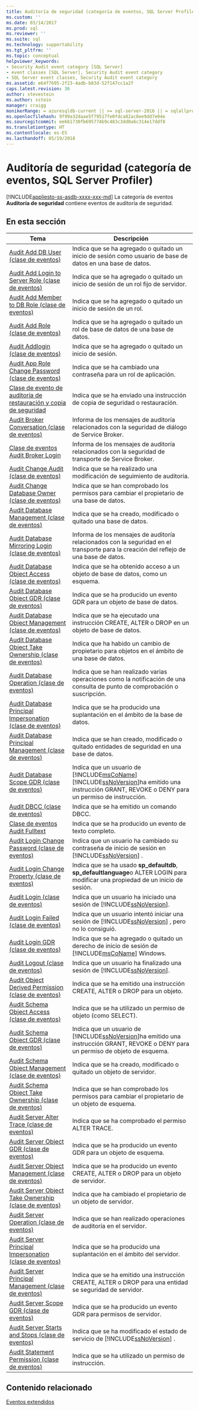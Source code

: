 ```yaml
---
title: Auditoría de seguridad (categoría de eventos, SQL Server Profiler) | Microsoft Docs
ms.custom: ''
ms.date: 03/14/2017
ms.prod: sql
ms.reviewer: ''
ms.suite: sql
ms.technology: supportability
ms.tgt_pltfrm: ''
ms.topic: conceptual
helpviewer_keywords:
- Security Audit event category [SQL Server]
- event classes [SQL Server], Security Audit event category
- SQL Server event classes, Security Audit event category
ms.assetid: e64f7695-2f23-4adb-b83d-52f147cc1a2f
caps.latest.revision: 36
author: stevestein
ms.author: sstein
manager: craigg
monikerRange: = azuresqldb-current || >= sql-server-2016 || = sqlallproducts-allversions
ms.openlocfilehash: 9f99a32daae5f79517fe0fdca82ac8ee9dd7e04e
ms.sourcegitcommit: ee661730fb695774b9c483c3dd0a6c314e17ddf8
ms.translationtype: HT
ms.contentlocale: es-ES
ms.lasthandoff: 05/19/2018
---
```

# <a name="security-audit-event-category-sql-server-profiler"></a>Auditoría de seguridad (categoría de eventos, SQL Server Profiler)
[!INCLUDE[appliesto-ss-asdb-xxxx-xxx-md](../../includes/appliesto-ss-asdb-xxxx-xxx-md.md)]
  La categoría de eventos **Auditoría de seguridad** contiene eventos de auditoría de seguridad.  
  
## <a name="in-this-section"></a>En esta sección  
  
|Tema|Descripción|  
|-----------|-----------------|  
|[Audit Add DB User (clase de eventos)](../../relational-databases/event-classes/audit-add-db-user-event-class.md)|Indica que se ha agregado o quitado un inicio de sesión como usuario de base de datos en una base de datos.|  
|[Audit Add Login to Server Role (clase de eventos)](../../relational-databases/event-classes/audit-add-login-to-server-role-event-class.md)|Indica que se ha agregado o quitado un inicio de sesión de un rol fijo de servidor.|  
|[Audit Add Member to DB Role (clase de eventos)](../../relational-databases/event-classes/audit-add-member-to-db-role-event-class.md)|Indica que se ha agregado o quitado un inicio de sesión de un rol.|  
|[Audit Add Role (clase de eventos)](../../relational-databases/event-classes/audit-add-role-event-class.md)|Indica que se ha agregado o quitado un rol de base de datos de una base de datos.|  
|[Audit Addlogin (clase de eventos)](../../relational-databases/event-classes/audit-addlogin-event-class.md)|Indica que se ha agregado o quitado un inicio de sesión.|  
|[Audit App Role Change Password (clase de eventos)](../../relational-databases/event-classes/audit-app-role-change-password-event-class.md)|Indica que se ha cambiado una contraseña para un rol de aplicación.|  
|[Clase de evento de auditoría de restauración y copia de seguridad](../../relational-databases/event-classes/audit-backup-and-restore-event-class.md)|Indica que se ha enviado una instrucción de copia de seguridad o restauración.|  
|[Audit Broker Conversation (clase de eventos)](../../relational-databases/event-classes/audit-broker-conversation-event-class.md)|Informa de los mensajes de auditoría relacionados con la seguridad de diálogo de Service Broker.|  
|[Clase de eventos Audit Broker Login](../../relational-databases/event-classes/audit-broker-login-event-class.md)|Informa de los mensajes de auditoría relacionados con la seguridad de transporte de Service Broker.|  
|[Audit Change Audit (clase de eventos)](../../relational-databases/event-classes/audit-change-audit-event-class.md)|Indica que se ha realizado una modificación de seguimiento de auditoría.|  
|[Audit Change Database Owner (clase de eventos)](../../relational-databases/event-classes/audit-change-database-owner-event-class.md)|Indica que se han comprobado los permisos para cambiar el propietario de una base de datos.|  
|[Audit Database Management (clase de eventos)](../../relational-databases/event-classes/audit-database-management-event-class.md)|Indica que se ha creado, modificado o quitado una base de datos.|  
|[Audit Database Mirroring Login (clase de eventos)](../../relational-databases/event-classes/audit-database-mirroring-login-event-class.md)|Informa de los mensajes de auditoría relacionados con la seguridad en el transporte para la creación del reflejo de una base de datos.|  
|[Audit Database Object Access (clase de eventos)](../../relational-databases/event-classes/audit-database-object-access-event-class.md)|Indica que se ha obtenido acceso a un objeto de base de datos, como un esquema.|  
|[Audit Database Object GDR (clase de eventos)](../../relational-databases/event-classes/audit-database-object-gdr-event-class.md)|Indica que se ha producido un evento GDR para un objeto de base de datos.|  
|[Audit Database Object Management (clase de eventos)](../../relational-databases/event-classes/audit-database-object-management-event-class.md)|Indica que se ha ejecutado una instrucción CREATE, ALTER o DROP en un objeto de base de datos.|  
|[Audit Database Object Take Ownership (clase de eventos)](../../relational-databases/event-classes/audit-database-object-take-ownership-event-class.md)|Indica que ha habido un cambio de propietario para objetos en el ámbito de una base de datos.|  
|[Audit Database Operation (clase de eventos)](../../relational-databases/event-classes/audit-database-operation-event-class.md)|Indica que se han realizado varias operaciones como la notificación de una consulta de punto de comprobación o suscripción.|  
|[Audit Database Principal Impersonation (clase de eventos)](../../relational-databases/event-classes/audit-database-principal-impersonation-event-class.md)|Indica que se ha producido una suplantación en el ámbito de la base de datos.|  
|[Audit Database Principal Management (clase de eventos)](../../relational-databases/event-classes/audit-database-principal-management-event-class.md)|Indica que se han creado, modificado o quitado entidades de seguridad en una base de datos.|  
|[Audit Database Scope GDR (clase de eventos)](../../relational-databases/event-classes/audit-database-scope-gdr-event-class.md)|Indica que un usuario de [!INCLUDE[msCoName](../../includes/msconame-md.md)] [!INCLUDE[ssNoVersion](../../includes/ssnoversion-md.md)]ha emitido una instrucción GRANT, REVOKE o DENY para un permiso de instrucción.|  
|[Audit DBCC (clase de eventos)](../../relational-databases/event-classes/audit-dbcc-event-class.md)|Indica que se ha emitido un comando DBCC.|  
|[Clase de eventos Audit Fulltext](../../relational-databases/event-classes/audit-fulltext-event-class.md)|Indica que se ha producido un evento de texto completo.|  
|[Audit Login Change Password (clase de eventos)](../../relational-databases/event-classes/audit-login-change-password-event-class.md)|Indica que un usuario ha cambiado su contraseña de inicio de sesión en [!INCLUDE[ssNoVersion](../../includes/ssnoversion-md.md)] .|  
|[Audit Login Change Property (clase de eventos)](../../relational-databases/event-classes/audit-login-change-property-event-class.md)|Indica que se ha usado **sp_defaultdb**, **sp_defaultlanguage**o ALTER LOGIN para modificar una propiedad de un inicio de sesión.|  
|[Audit Login (clase de eventos)](../../relational-databases/event-classes/audit-login-event-class.md)|Indica que un usuario ha iniciado una sesión de [!INCLUDE[ssNoVersion](../../includes/ssnoversion-md.md)].|  
|[Audit Login Failed (clase de eventos)](../../relational-databases/event-classes/audit-login-failed-event-class.md)|Indica que un usuario intentó iniciar una sesión de [!INCLUDE[ssNoVersion](../../includes/ssnoversion-md.md)] , pero no lo consiguió.|  
|[Audit Login GDR (clase de eventos)](../../relational-databases/event-classes/audit-login-gdr-event-class.md)|Indica que se ha agregado o quitado un derecho de inicio de sesión de [!INCLUDE[msCoName](../../includes/msconame-md.md)] Windows.|  
|[Audit Logout (clase de eventos)](../../relational-databases/event-classes/audit-logout-event-class.md)|Indica que un usuario ha finalizado una sesión de [!INCLUDE[ssNoVersion](../../includes/ssnoversion-md.md)].|  
|[Audit Object Derived Permission (clase de eventos)](../../relational-databases/event-classes/audit-object-derived-permission-event-class.md)|Indica que se ha emitido una instrucción CREATE, ALTER o DROP para un objeto.|  
|[Audit Schema Object Access (clase de eventos)](../../relational-databases/event-classes/audit-schema-object-access-event-class.md)|Indica que se ha utilizado un permiso de objeto (como SELECT).|  
|[Audit Schema Object GDR (clase de eventos)](../../relational-databases/event-classes/audit-schema-object-gdr-event-class.md)|Indica que un usuario de [!INCLUDE[ssNoVersion](../../includes/ssnoversion-md.md)]ha emitido una instrucción GRANT, REVOKE o DENY para un permiso de objeto de esquema.|  
|[Audit Schema Object Management (clase de eventos)](../../relational-databases/event-classes/audit-schema-object-management-event-class.md)|Indica que se ha creado, modificado o quitado un objeto de servidor.|  
|[Audit Schema Object Take Ownership (clase de eventos)](../../relational-databases/event-classes/audit-schema-object-take-ownership-event-class.md)|Indica que se han comprobado los permisos para cambiar el propietario de un objeto de esquema.|  
|[Audit Server Alter Trace (clase de eventos)](../../relational-databases/event-classes/audit-server-alter-trace-event-class.md)|Indica que se ha comprobado el permiso ALTER TRACE.|  
|[Audit Server Object GDR (clase de eventos)](../../relational-databases/event-classes/audit-server-object-gdr-event-class.md)|Indica que se ha producido un evento GDR para un objeto de esquema.|  
|[Audit Server Object Management (clase de eventos)](../../relational-databases/event-classes/audit-server-object-management-event-class.md)|Indica que se ha producido un evento CREATE, ALTER o DROP para un objeto de servidor.|  
|[Audit Server Object Take Ownership (clase de eventos)](../../relational-databases/event-classes/audit-server-object-take-ownership-event-class.md)|Indica que ha cambiado el propietario de un objeto de servidor.|  
|[Audit Server Operation (clase de eventos)](../../relational-databases/event-classes/audit-server-operation-event-class.md)|Indica que se han realizado operaciones de auditoría en el servidor.|  
|[Audit Server Principal Impersonation (clase de eventos)](../../relational-databases/event-classes/audit-server-principal-impersonation-event-class.md)|Indica que se ha producido una suplantación en el ámbito del servidor.|  
|[Audit Server Principal Management (clase de eventos)](../../relational-databases/event-classes/audit-server-principal-management-event-class.md)|Indica que se ha emitido una instrucción CREATE, ALTER o DROP para una entidad se seguridad de servidor.|  
|[Audit Server Scope GDR (clase de eventos)](../../relational-databases/event-classes/audit-server-scope-gdr-event-class.md)|Indica que se ha producido un evento GDR para permisos de servidor.|  
|[Audit Server Starts and Stops (clase de eventos)](../../relational-databases/event-classes/audit-server-starts-and-stops-event-class.md)|Indica que se ha modificado el estado de servicio de [!INCLUDE[ssNoVersion](../../includes/ssnoversion-md.md)] .|  
|[Audit Statement Permission (clase de eventos)](../../relational-databases/event-classes/audit-statement-permission-event-class.md)|Indica que se ha utilizado un permiso de instrucción.|  
  
## <a name="related-content"></a>Contenido relacionado  
 [Eventos extendidos](../../relational-databases/extended-events/extended-events.md)  
  
  
